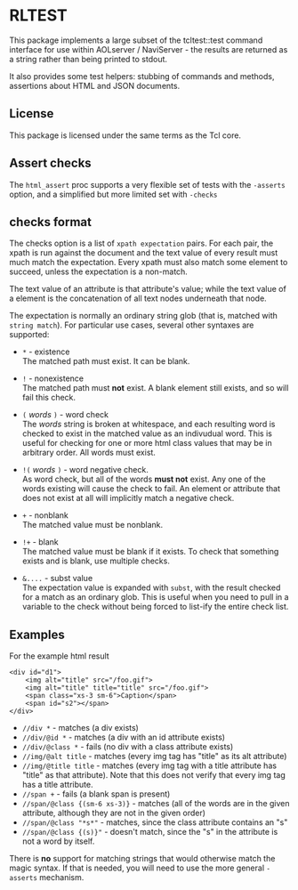 RLTEST
======

This package implements a large subset of the tcltest::test command interface for use within AOLserver / NaviServer - the results are returned as a string rather than being printed to stdout.

It also provides some test helpers: stubbing of commands and methods, assertions about HTML and JSON documents.

License
-------

This package is licensed under the same terms as the Tcl core.

Assert checks
-------------

The `html_assert` proc supports a very flexible set of tests with 
the `-asserts` option, and a simplified but more limited set with `-checks`

checks format
-------------

The checks option is a list of `xpath expectation` pairs.  For each pair, 
the xpath is run against the document and the text value of every result 
must much match the expectation.  Every xpath must also match
some element to succeed, unless the expectation is a non-match.

The text value of an attribute is that attribute's value; while the
text value of a element is the concatenation of all text nodes underneath
that node. 

The expectation is normally an ordinary string glob (that is, matched with 
`string match`).  For particular use cases, several other syntaxes are
supported:
* `*` - existence  
The matched path must exist.  It can be blank.
* `!` - nonexistence  
The matched path must **not** exist.  A blank element still exists, and 
so will fail this check.

* `(` _words_ `)` - word check  
The _words_ string is broken at whitespace, and each resulting word is 
checked to exist in the matched value as an indivudual word.  This 
is useful for checking for one or more html class values that may be in 
arbitrary order.  All words must exist.
* `!(` _words_ `)` - word negative check.  
As word check, but all of the words **must not** exist.  Any one of the words
existing will cause the check to fail.  An element or attribute that does
not exist at all will implicitly match a negative check.
* `+` - nonblank  
The matched value must be nonblank.  
* `!+` - blank  
The matched value must be blank if it exists.  To check that something exists
and is blank, use multiple checks.
* `&....` - subst value  
The expectation value is expanded with `subst`, with the result checked
for a match as an ordinary glob.  This is useful when you need to pull
in a variable to the check without being forced to list-ify the entire check
list.


Examples
--------

For the example html result

    <div id="d1">
	    <img alt="title" src="/foo.gif">
	    <img alt="title" title="title" src="/foo.gif">
		<span class="xs-3 sm-6">Caption</span>
		<span id="s2"></span>
	</div>

* `//div *` - matches (a div exists)
* `//div/@id *` - matches (a div with an id attribute exists)
* `//div/@class *` - fails (no div with a class attribute exists)
* `//img/@alt title` - matches (every img tag has "title" as its alt attribute)
* `//img/@title title` - matches (every img tag with a title attribute has "title" as that attribute).  Note that this does not verify that every img tag has
a title attribute.
* `//span +` - fails (a blank span is present)
* `//span/@class {(sm-6 xs-3)}` - matches (all of the words are in the given attribute, although they are not in the given order)
* `//span/@class "*s*"` - matches, since the class attribute contains an "s"
* `//span/@class {(s)}"` - doesn't match, since the "s" in the attribute is not a word by itself.

There is **no** support for matching strings that would otherwise match the 
magic syntax.  If that is needed, you will need to use the more general 
`-asserts` mechanism.

